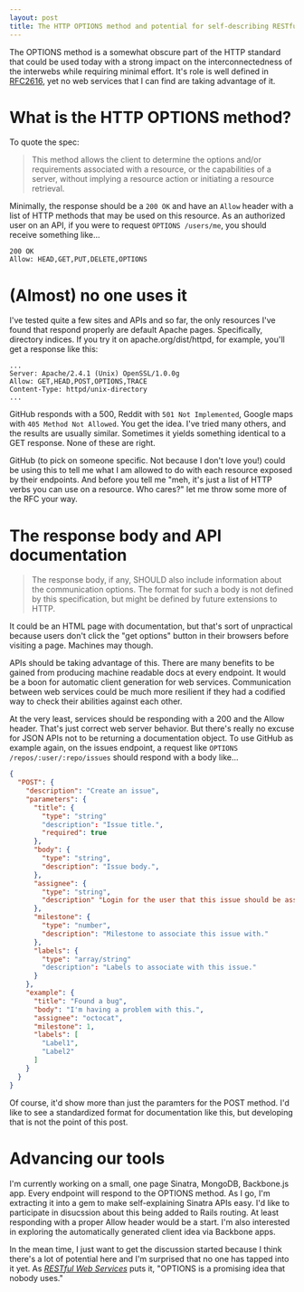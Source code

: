 ```yaml
---
layout: post
title: The HTTP OPTIONS method and potential for self-describing RESTful APIs
---
```

The OPTIONS method is a somewhat obscure part of the HTTP standard that could be used today with a strong impact on the interconnectedness of the interwebs while requiring minimal effort. It's role is well defined in [RFC2616](http://www.w3.org/Protocols/rfc2616/rfc2616-sec9.html), yet no web services that I can find are taking advantage of it.

# What is the HTTP OPTIONS method?

To quote the spec:

> This method allows the client to determine the options and/or requirements associated with a resource, or the capabilities of a server, without implying a resource action or initiating a resource retrieval.

Minimally, the response should be a `200 OK` and have an `Allow` header with a list of HTTP methods that may be used on this resource. As an authorized user on an API, if you were to request `OPTIONS /users/me`, you should receive something like...

    200 OK
    Allow: HEAD,GET,PUT,DELETE,OPTIONS

# (Almost) no one uses it

I've tested quite a few sites and APIs and so far, the only resources I've found that respond properly are default Apache pages. Specifically, directory indices. If you try it on apache.org/dist/httpd, for example, you'll get a response like this:

    ...
    Server: Apache/2.4.1 (Unix) OpenSSL/1.0.0g
    Allow: GET,HEAD,POST,OPTIONS,TRACE
    Content-Type: httpd/unix-directory
    ...

GitHub responds with a 500, Reddit with `501 Not Implemented`, Google maps with `405 Method Not Allowed`. You get the idea. I've tried many others, and the results are usually similar. Sometimes it yields something identical to a GET response. None of these are right.

GitHub (to pick on someone specific. Not because I don't love you!) could be using this to tell me what I am allowed to do with each resource exposed by their endpoints. And before you tell me "meh, it's just a list of HTTP verbs you can use on a resource. Who cares?" let me throw some more of the RFC your way.

# The response body and API documentation

> The response body, if any, SHOULD also include information about the communication options. The format for such a body is not defined by this specification, but might be defined by future extensions to HTTP.

It could be an HTML page with documentation, but that's sort of unpractical because users don't click the "get options" button in their browsers before visiting a page. Machines may though.

APIs should be taking advantage of this. There are many benefits to be gained from producing machine readable docs at every endpoint. It would be a boon for automatic client generation for web services. Communication between web services could be much more resilient if they had a codified way to check their abilities against each other.

At the very least, services should be responding with a 200 and the Allow header. That's just correct web server behavior. But there's really no excuse for JSON APIs not to be returning a documentation object. To use GitHub as example again, on the issues endpoint, a request like `OPTIONS /repos/:user/:repo/issues` should respond with a body like...

```json
{
  "POST": {
    "description": "Create an issue",
    "parameters": {
      "title": {
        "type": "string"
        "description": "Issue title.",
        "required": true
      },
      "body": {
        "type": "string",
        "description": "Issue body.",
      },
      "assignee": {
        "type": "string",
        "description" "Login for the user that this issue should be assigned to."
      },
      "milestone": {
        "type": "number",
        "description": "Milestone to associate this issue with."
      },
      "labels": {
        "type": "array/string"
        "description": "Labels to associate with this issue."
      }
    },
    "example": {
      "title": "Found a bug",
      "body": "I'm having a problem with this.",
      "assignee": "octocat",
      "milestone": 1,
      "labels": [
        "Label1",
        "Label2"
      ]
    }
  }
}
```

Of course, it'd show more than just the paramters for the POST method. I'd like to see a standardized format for documentation like this, but developing that is not the point of this post.

# Advancing our tools
I'm currently working on a small, one page Sinatra, MongoDB, Backbone.js app. Every endpoint will respond to the OPTIONS method. As I go, I'm extracting it into a gem to make self-explaining Sinatra APIs easy. I'd like to participate in disucssion about this being added to Rails routing. At least responding with a proper Allow header would be a start. I'm also interested in exploring the automatically generated client idea via Backbone apps.

In the mean time, I just want to get the discussion started because I think there's a lot of potential here and I'm surprised that no one has tapped into it yet. As [_RESTful Web Services_][1] puts it, "OPTIONS is a promising idea that nobody uses."

[1]: http://amzn.to/ZYpK2B "RESTful Web Services"
